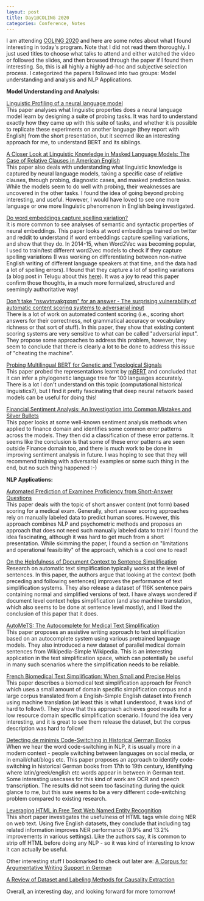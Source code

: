 ```yaml
---
layout: post
title: Day1@COLING 2020
categories: Conference, Notes
---
```


I am attending [COLING 2020](https://coling2020.org/) and here are some notes about what I found interesting in today's program. Note that I did not read them thoroughly. I just used titles to choose what talks to attend and either watched the video or followed the slides, and then browsed through the paper if I found them interesting. So, this is all highly a highly ad-hoc and subjective selection process. I categorized the papers I followed into two groups: Model understanding and analysis and NLP Applications. 


**Model Understanding and Analysis:**  

[Linguistic Profiling of a neural language model](https://www.aclweb.org/anthology/2020.coling-main.65/)   
This paper analyses what linguistic properties does a neural language model learn by designing a suite of probing tasks. It was hard to understand exactly how they came up with this suite of tasks, and whether it is possible to replicate these experiments on another language (they report with English) from the short presentation, but it seemed like an interesting approach for me, to understand BERT and its siblings.

[A Closer Look at Linguistic Knowledge in Masked Language Models: The Case of Relative Clauses in American English](https://www.aclweb.org/anthology/2020.coling-main.67/)  
This paper also deals with understanding what linguistic knowledge is captured by neural language models, taking a specific case of relative clauses, through probing, diagnostic cases, and masked prediction tasks. While the models seem to do well with probing, their weaknesses are uncovered in the other tasks. I found the idea of going beyond probing interesting, and useful. However, I would have loved to see one more language or one more linguistic phenomenon in English being investigated. 

[Do word embeddings capture spelling variation?](https://www.aclweb.org/anthology/2020.coling-main.75/)  
It is more common to see analyses of semantic and syntactic properties of neural embeddings. This paper looks at word embeddings trained on twitter and reddit to understand if word embeddings capture spelling variations, and show that they do. In 2014-15, when Word2Vec was becoming popular, I used to train/test different word2vec models to check if they capture spelling variations (I was working on differentiating between non-native English writing of different language speakers at that time, and the data had a lot of spelling errors). I found that they capture a lot of spelling variations (a blog post in Telugu about this [here](https://vbsowmya.wordpress.com/2015/07/16/telugul1englishspellings/)). It was a joy to read this paper confirm those thoughts, in a much more formalized, structured and seemingly authoritative way!


[Don't take "nswvtnvakgxpm" for an answer - The surprising vulnerability of automatic content scoring systems to adversarial input](https://www.aclweb.org/anthology/2020.coling-main.76/)  
There is a lot of work on automated content scoring (i.e., scoring short answers for their correctness, not grammatical accuracy or vocabulary richness or that sort of stuff). In this paper, they show that existing content scoring systems are very sensitive to what can be called "adversarial input". They propose some approaches to address this problem, however, they seem to conclude that there is clearly a lot to be done to address this issue of "cheating the machine". 


[Probing Multilingual BERT for Genetic and Typological Signals](https://www.aclweb.org/anthology/2020.coling-main.105/)  
This paper probed the representations learnt by [mBERT](https://github.com/google-research/bert/blob/master/multilingual.md) and concluded that it can infer a phylogenetic language tree for 100 languages accurately. There is a lot I don't understand on this topic (computational historical linguistics?), but I find it pretty fascinating that deep neural network based models can be useful for doing this!  

[Financial Sentiment Analysis: An Investigation into Common Mistakes and Silver Bullets](https://www.aclweb.org/anthology/2020.coling-main.85/)  
This paper looks at some well-known sentiment analysis methods when applied to finance domain and identifies some common error patterns across the models. They then did a classification of these error patterns. It seems like the conclusion is that some of these error patterns are seen outside Finance domain too, and there is much work to be done in improving sentiment analysis in future. I was hoping to see that they will recommend training with adversarial examples or some such thing in the end, but no such thing happened :-)


**NLP Applications:**

[Automated Prediction of Examinee Proficiency from Short-Answer Questions](https://www.aclweb.org/anthology/2020.coling-main.77/)  
This paper deals with the topic of short answer content (not form) based scoring for a medical exam. Generally, short answer scoring approaches rely on manually labeled data to predict human scores. However, this approach combines NLP and psychometric methods and proposes an approach that does not need such manually labeled data to train! I found the idea fascinating, although it was hard to get much from a short presentation. While skimming the paper, I found a section on "limitations and operational feasibility" of the approach, which is a cool one to read!

[On the Helpfulness of Document Context to Sentence Simplification](https://www.aclweb.org/anthology/2020.coling-main.121/)  
Research on automatic text simplification typically works at the level of sentences. In this paper, the authors argue that looking at the context (both preceding and following sentences) improves the performance of text simplification systems. They also release a dataset of 116K sentence pairs containing normal and simplified versions of text. I have always wondered if document level context helps simplification (and also machine translation, which also seems to be done at sentence level mostly), and I liked the conclusion of this paper that it does. 


[AutoMeTS: The Autocomplete for Medical Text Simplification](https://www.aclweb.org/anthology/2020.coling-main.122)  
This paper proposes an assistive writing approach to text simplification based on an autocomplete system using various pretrained language models. They also introduced a new dataset of parallel medical domain sentences from Wikipedia-Simple Wikipedia. This is an interesting application in the text simplification space, which can potentially be useful in many such scenarios where the simplification needs to be reliable.


[French Biomedical Text Simplification: When Small and Precise Helps](https://www.aclweb.org/anthology/2020.coling-main.62/)  
This paper describes a biomedical text simplification approach for French which uses a small amount of domain specific simplification corpus and a large corpus translated from a English-Simple English dataset into French using machine translation (at least this is what I understood, it was kind of hard to follow!). They show that this approach achieves good results for a low resource domain specific simplification scenario. I found the idea very interesting, and it is great to see them release the dataset, but the corpus description was hard to follow! 


[Detecting de minimis Code-Switching in Historical German Books](https://www.aclweb.org/anthology/2020.coling-main.163/)   
When we hear the word code-switching in NLP, it is usually more in a modern context - people switching between languages on social media, or in email/chat/blogs etc. This paper proposes an approach to identify code-switching in historical German books from 17th to 19th century, identifying where latin/greek/english etc words appear in between in German text. Some interesting usecases for this kind of work are OCR and speech transcription. The results did not seem too fascinating during the quick glance to me, but this sure seems to be a very different code-switching problem compared to existing research. 


[Leveraging HTML in Free Text Web Named Entity Recognition](https://www.aclweb.org/anthology/2020.coling-main.36/)  
This short paper investigates the usefulness of HTML tags while doing NER on web text. Using five English datasets, they conclude that including tag related information improves NER performance (0.9% and 13.2% improvements in various settings). Like the authors say, it is common to strip off HTML before doing any NLP - so it was kind of interesting to know it can actually be useful. 


Other interesting stuff I bookmarked to check out later are:
[A Corpus for Argumentative Writing Support in German](https://www.aclweb.org/anthology/2020.coling-main.74/)

[A Review of Dataset and Labeling Methods for Causality Extraction](https://www.aclweb.org/anthology/2020.coling-main.133/)  


Overall, an interesting day, and looking forward for more tomorrow!

